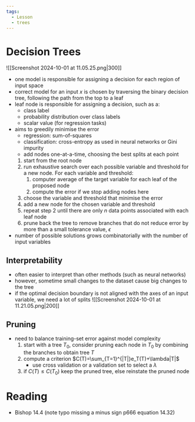```yaml
---
tags:
  - Lesson
  - trees
---
```

# Decision Trees
![[Screenshot 2024-10-01 at 11.05.25.png|300]]
- one model is responsible for assigning a decision for each region of input space
- correct model for an input $x$ is chosen by traversing the binary decision tree, following the path from the top to a leaf
- leaf node is responsible for assigning a decision, such as a:
	- class label
	- probability distribution over class labels
	- scalar value (for regression tasks)
- aims to greedily minimise the error
	- regression: sum-of-squares
	- classification: cross-entropy as used in neural networks or Gini impurity
	- add nodes one-at-a-time, choosing the best splits at each point
	1. start from the root node
	2. run exhaustive search over each possible variable and threshold for a new node. For each variable and threshold:
		1. computer average of the target variable for each leaf of the proposed node
		2. compute the error if we stop adding nodes here
	3. choose the variable and threshold that minimise the error
	4. add a new node for the chosen variable and threshold
	5. repeat step 2 until there are only $n$ data points associated with each leaf node
	6. prune back the tree to remove branches that do not reduce error by more than a small tolerance value, $\epsilon$ 
- number of possible solutions grows combinatorially with the number of input variables
## Interpretability
- often easier to interpret than other methods (such as neural networks)
- however, sometime small changes to the dataset cause big changes to the tree
- if the optimal decision boundary is not aligned with the axes of an input variable, we need a lot of splits
	![[Screenshot 2024-10-01 at 11.21.05.png|200]]

## Pruning
- need to balance training-set error against model complexity
	1. start with a tree $T_0$, consider pruning each node in $T_0$ by combining the branches to obtain tree $T$ 
	2. compute a criterion $C(T)=\sum_{T=1}^{|T|}e_T(T)+\lambda|T|$ 
		- use cross validation or a validation set to select a $\lambda$ 
	3. if $C(T)\leq C(T_0)$ keep the pruned tree, else reinstate the pruned node
	

# Reading
- Bishop 14.4 (note typo missing a minus sign p666 equation 14.32)